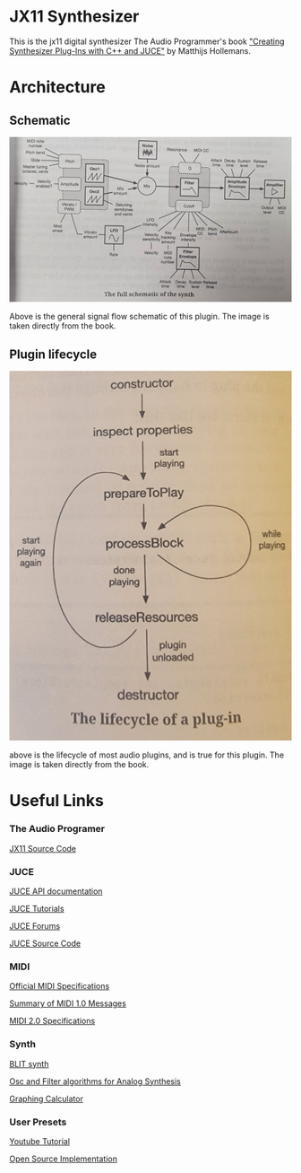 # JX11 Synthesizer

This is the jx11 digital synthesizer The Audio Programmer's book ["Creating Synthesizer Plug-Ins with C++ and JUCE"](https://www.theaudioprogrammer.com/synth-plugin-book) by Matthijs Hollemans.

# Architecture

## Schematic

![Synth Schematic](img/synth-schematic.jpg)

Above is the general signal flow schematic of this plugin. The image is taken directly from the book.

## Plugin lifecycle

![Plugin Lifecycle](img/plugin-lifecycle.jpg)

above is the lifecycle of most audio plugins, and is true for this plugin. The image is taken directly from the book.

# Useful Links

### The Audio Programer

[JX11 Source Code](https://github.com/TheAudioProgrammer/synth-plugin-book)

### JUCE

[JUCE API documentation](https://docs.juce.com)

[JUCE Tutorials](https://juce.com/learn/tutorials)

[JUCE Forums](https://forum.juce.com)

[JUCE Source Code](https://github.com/juce-framework/JUCE)

### MIDI

[Official MIDI Specifications](https://www.midi.org/specifications)

[Summary of MIDI 1.0 Messages](https://www.midi.org/specifications-old/item/table-1-summary-of-midi-message)

[MIDI 2.0 Specifications](https://www.midi.org/specifications/midi-2-0-specifications)

### Synth

[BLIT synth](https://ccrma.stanford.edu/~stilti/papers/blit.pdf)

[Osc and Filter algorithms for Analog Synthesis](https://www.researchgate.net/publication/220386519_Oscillator_and_Filter_Algorithms_for_Virtual_Analog_Synthesis)

[Graphing Calculator](https://www.desmos.com/calculator)

### User Presets

[Youtube Tutorial](https://www.youtube.com/watch?v=YwAtWuGA4Cg)

[Open Source Implementation](https://github.com/Chowdhury-DSP/chowdsp_utils)